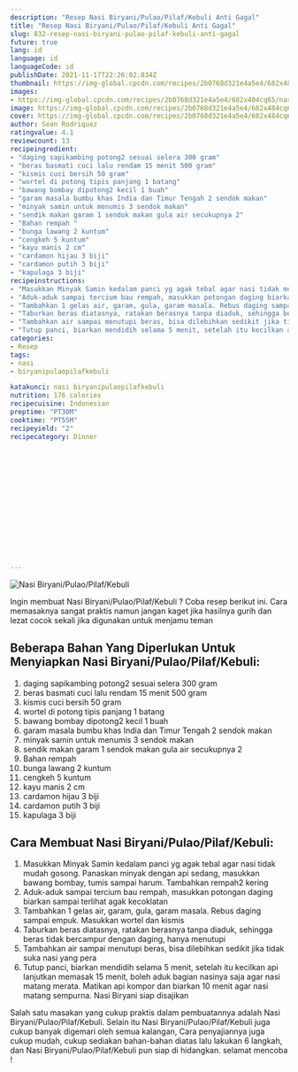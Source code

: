 ```yaml
---
description: "Resep Nasi Biryani/Pulao/Pilaf/Kebuli Anti Gagal"
title: "Resep Nasi Biryani/Pulao/Pilaf/Kebuli Anti Gagal"
slug: 832-resep-nasi-biryani-pulao-pilaf-kebuli-anti-gagal
future: true
lang: id
language: id
languageCode: id
publishDate: 2021-11-17T22:26:02.834Z 
thumbnail: https://img-global.cpcdn.com/recipes/2b0768d321e4a5e4/682x484cq65/nasi-biryanipulaopilafkebuli-foto-resep-utama.webp
images:
- https://img-global.cpcdn.com/recipes/2b0768d321e4a5e4/682x484cq65/nasi-biryanipulaopilafkebuli-foto-resep-utama.webp
image: https://img-global.cpcdn.com/recipes/2b0768d321e4a5e4/682x484cq65/nasi-biryanipulaopilafkebuli-foto-resep-utama.webp
cover: https://img-global.cpcdn.com/recipes/2b0768d321e4a5e4/682x484cq65/nasi-biryanipulaopilafkebuli-foto-resep-utama.webp
author: Sean Rodriquez
ratingvalue: 4.1
reviewcount: 13
recipeingredient:
- "daging sapikambing potong2 sesuai selera 300 gram"
- "beras basmati cuci lalu rendam 15 menit 500 gram"
- "kismis cuci bersih 50 gram"
- "wortel di potong tipis panjang 1 batang"
- "bawang bombay dipotong2 kecil 1 buah"
- "garam masala bumbu khas India dan Timur Tengah 2 sendok makan"
- "minyak samin untuk menumis 3 sendok makan"
- "sendik makan garam 1 sendok makan gula air secukupnya 2"
- "Bahan rempah "
- "bunga lawang 2 kuntum"
- "cengkeh 5 kuntum"
- "kayu manis 2 cm"
- "cardamon hijau 3 biji"
- "cardamon putih 3 biji"
- "kapulaga 3 biji"
recipeinstructions:
- "Masukkan Minyak Samin kedalam panci yg agak tebal agar nasi tidak mudah gosong. Panaskan minyak dengan api sedang, masukkan bawang bombay, tumis sampai harum. Tambahkan rempah2 kering"
- "Aduk-aduk sampai tercium bau rempah, masukkan potongan daging biarkan sampai terlihat agak kecoklatan"
- "Tambahkan 1 gelas air, garam, gula, garam masala. Rebus daging sampai empuk. Masukkan wortel dan kismis"
- "Taburkan beras diatasnya, ratakan berasnya tanpa diaduk, sehingga beras tidak bercampur dengan daging, hanya menutupi"
- "Tambahkan air sampai menutupi beras, bisa dilebihkan sedikit jika tidak suka nasi yang pera"
- "Tutup panci, biarkan mendidih selama 5 menit, setelah itu kecilkan api lanjutkan memasak 15 menit, boleh aduk bagian nasinya saja agar nasi matang merata. Matikan api kompor dan biarkan 10 menit agar nasi matang sempurna. Nasi Biryani siap disajikan"
categories:
- Resep
tags:
- nasi
- biryanipulaopilafkebuli

katakunci: nasi biryanipulaopilafkebuli 
nutrition: 176 calories
recipecuisine: Indonesian
preptime: "PT30M"
cooktime: "PT55M"
recipeyield: "2"
recipecategory: Dinner


     
    
    
    
    
    
    
    
    
    
    
      
    
---
```



![Nasi Biryani/Pulao/Pilaf/Kebuli](https://img-global.cpcdn.com/recipes/2b0768d321e4a5e4/682x484cq65/nasi-biryanipulaopilafkebuli-foto-resep-utama.webp)

Ingin membuat Nasi Biryani/Pulao/Pilaf/Kebuli ? Coba resep berikut ini. Cara memasaknya sangat praktis namun jangan kaget jika hasilnya gurih dan lezat cocok sekali jika digunakan untuk menjamu teman

<!--inarticleads1-->

## Beberapa Bahan Yang Diperlukan Untuk Menyiapkan Nasi Biryani/Pulao/Pilaf/Kebuli:

1. daging sapikambing potong2 sesuai selera 300 gram
1. beras basmati cuci lalu rendam 15 menit 500 gram
1. kismis cuci bersih 50 gram
1. wortel di potong tipis panjang 1 batang
1. bawang bombay dipotong2 kecil 1 buah
1. garam masala bumbu khas India dan Timur Tengah 2 sendok makan
1. minyak samin untuk menumis 3 sendok makan
1. sendik makan garam 1 sendok makan gula air secukupnya 2
1. Bahan rempah 
1. bunga lawang 2 kuntum
1. cengkeh 5 kuntum
1. kayu manis 2 cm
1. cardamon hijau 3 biji
1. cardamon putih 3 biji
1. kapulaga 3 biji



<!--inarticleads2-->

## Cara Membuat Nasi Biryani/Pulao/Pilaf/Kebuli:

1. Masukkan Minyak Samin kedalam panci yg agak tebal agar nasi tidak mudah gosong. Panaskan minyak dengan api sedang, masukkan bawang bombay, tumis sampai harum. Tambahkan rempah2 kering
1. Aduk-aduk sampai tercium bau rempah, masukkan potongan daging biarkan sampai terlihat agak kecoklatan
1. Tambahkan 1 gelas air, garam, gula, garam masala. Rebus daging sampai empuk. Masukkan wortel dan kismis
1. Taburkan beras diatasnya, ratakan berasnya tanpa diaduk, sehingga beras tidak bercampur dengan daging, hanya menutupi
1. Tambahkan air sampai menutupi beras, bisa dilebihkan sedikit jika tidak suka nasi yang pera
1. Tutup panci, biarkan mendidih selama 5 menit, setelah itu kecilkan api lanjutkan memasak 15 menit, boleh aduk bagian nasinya saja agar nasi matang merata. Matikan api kompor dan biarkan 10 menit agar nasi matang sempurna. Nasi Biryani siap disajikan




Salah satu masakan yang cukup praktis dalam pembuatannya adalah  Nasi Biryani/Pulao/Pilaf/Kebuli. Selain itu  Nasi Biryani/Pulao/Pilaf/Kebuli  juga cukup banyak digemari oleh semua kalangan, Cara penyajiannya juga cukup mudah, cukup sediakan bahan-bahan diatas lalu lakukan 6 langkah, dan  Nasi Biryani/Pulao/Pilaf/Kebuli  pun siap di hidangkan. selamat mencoba !
